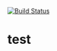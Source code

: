 [![Build Status](https://travis-ci.org/confi-dllinux/test.svg?branch=master)](https://travis-ci.org/confi-dllinux/test)

# test

